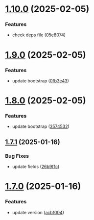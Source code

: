 # [1.10.0](https://github.com/tardis-ksh/Tencent-Cloud-CDN-Purge-Paths-Cache/compare/v1.9.0...v1.10.0) (2025-02-05)


### Features

* check deps file ([05e8074](https://github.com/tardis-ksh/Tencent-Cloud-CDN-Purge-Paths-Cache/commit/05e807402ba29fe1b6f88ff7918d27a6c0de275f))



# [1.9.0](https://github.com/tardis-ksh/Tencent-Cloud-CDN-Purge-Paths-Cache/compare/v1.8.0...v1.9.0) (2025-02-05)


### Features

* update bootstrap ([0fb3e43](https://github.com/tardis-ksh/Tencent-Cloud-CDN-Purge-Paths-Cache/commit/0fb3e43dd07758c8eba4f72245ae2f85039d6f80))



# [1.8.0](https://github.com/tardis-ksh/Tencent-Cloud-CDN-Purge-Paths-Cache/compare/v1.7.1...v1.8.0) (2025-02-05)


### Features

* update bootstrap ([3574532](https://github.com/tardis-ksh/Tencent-Cloud-CDN-Purge-Paths-Cache/commit/35745324b973aa10bb281318eacf2af844d0e893))



## [1.7.1](https://github.com/tardis-ksh/Tencent-Cloud-CDN-Purge-Paths-Cache/compare/v1.7.0...v1.7.1) (2025-01-16)


### Bug Fixes

* update fields ([26b9f1c](https://github.com/tardis-ksh/Tencent-Cloud-CDN-Purge-Paths-Cache/commit/26b9f1c37d3ade5f481eab5bde2e38b497b4e439))



# [1.7.0](https://github.com/tardis-ksh/Tencent-Cloud-CDN-Purge-Paths-Cache/compare/v1.6.0...v1.7.0) (2025-01-16)


### Features

* update version ([acbf004](https://github.com/tardis-ksh/Tencent-Cloud-CDN-Purge-Paths-Cache/commit/acbf00471eca969b87639165ac8fd052f151a6d1))



